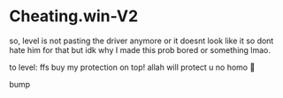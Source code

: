 # Cheating.win-V2
so, level is not pasting the driver anymore or it doesnt look like it so dont hate him for that but idk why I made this prob bored or something lmao.


to level:
ffs buy my protection on top! allah will protect u no homo 🙏


bump
